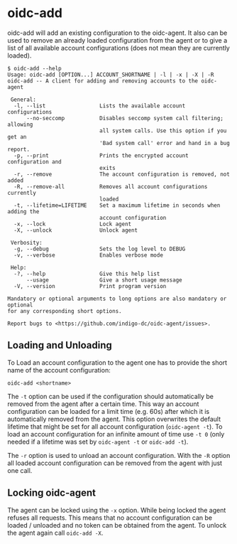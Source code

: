 # oidc-add
oidc-add will add an existing configuration to the oidc-agent. It also can be
used to remove an already loaded configuration from the agent or to give a list
of all available account configurations (does not mean they are currently loaded).
```
$ oidc-add --help
Usage: oidc-add [OPTION...] ACCOUNT_SHORTNAME | -l | -x | -X | -R
oidc-add -- A client for adding and removing accounts to the oidc-agent

 General:
  -l, --list                 Lists the available account configurations
      --no-seccomp           Disables seccomp system call filtering; allowing
                             all system calls. Use this option if you get an
                             'Bad system call' error and hand in a bug report.
  -p, --print                Prints the encrypted account configuration and
                             exits
  -r, --remove               The account configuration is removed, not added
  -R, --remove-all           Removes all account configurations currently
                             loaded
  -t, --lifetime=LIFETIME    Set a maximum lifetime in seconds when adding the
                             account configuration
  -x, --lock                 Lock agent
  -X, --unlock               Unlock agent

 Verbosity:
  -g, --debug                Sets the log level to DEBUG
  -v, --verbose              Enables verbose mode

 Help:
  -?, --help                 Give this help list
      --usage                Give a short usage message
  -V, --version              Print program version

Mandatory or optional arguments to long options are also mandatory or optional
for any corresponding short options.

Report bugs to <https://github.com/indigo-dc/oidc-agent/issues>.
```

## Loading and Unloading
To Load an account configuration to the agent one has to provide the short name of the account configuration:
```
oidc-add <shortname>
```

The ```-t``` option can be used if the configuration should automatically be
removed from the agent after a certain time. This way an account configuration
can be loaded for a limit time (e.g. 60s) after which it is automatically
removed from the agent. This option overwrites the default lifetime that might
be set for all account configuration (```oidc-agent -t```). To load an account
configuration for an infinite amount of time use ```-t 0``` (only needed if a
lifetime was set by ```oidc-agent -t``` or ```oidc-add -t```).

The ```-r``` option is used to unload an account configuration. With the
```-R``` option all loaded account configuration can be removed from the agent
with just one call.

## Locking oidc-agent
The agent can be locked using the ```-x``` option. While being locked the agent
refuses all requests. This means that no account configuration can be loaded /
unloaded and no token can be obtained from the agent. To unlock the agent again
call ```oidc-add -X```.


